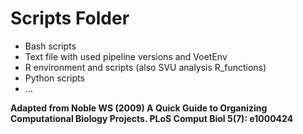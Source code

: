 # Scripts Folder  

-   Bash scripts  
-   Text file with used pipeline versions and VoetEnv  
-   R environment and scripts (also SVU analysis R_functions)  
-   Python scripts  
-   ...  

__Adapted from Noble WS (2009) A Quick Guide to Organizing Computational Biology Projects. PLoS Comput Biol 5(7): e1000424__
